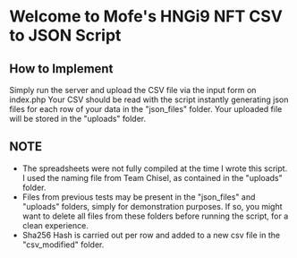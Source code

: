 # Welcome to Mofe's HNGi9 NFT CSV to JSON Script

## How to Implement
Simply run the server and upload the CSV file via the input form on index.php
Your CSV should be read with the script instantly generating json files for each row of your data in the "json_files" folder. Your uploaded file will be stored in the "uploads" folder.

## NOTE
 - The spreadsheets were not fully compiled at the time I wrote this script. I used the naming file from Team Chisel, as contained in the "uploads" folder.
 - Files from previous tests may be present in the "json_files" and "uploads" folders, simply for demonstration purposes. If so, you might want to delete all files from these folders before running the script, for a clean experience. 
 - Sha256 Hash is carried out per row and added to a new csv file in the "csv_modified" folder.